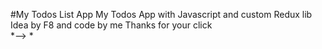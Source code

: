#My Todos List App
My Todos App with Javascript and custom Redux lib  Idea by F8 and code by me  Thanks for your click  
*--> *
